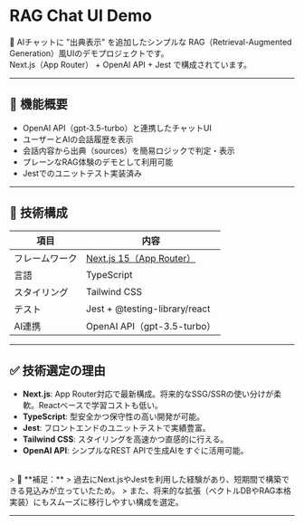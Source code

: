 # RAG Chat UI Demo

🧠 AIチャットに "出典表示" を追加したシンプルな RAG（Retrieval-Augmented Generation）風UIのデモプロジェクトです。  
Next.js（App Router） + OpenAI API + Jest で構成されています。

---

## 🚀 機能概要

- OpenAI API（gpt-3.5-turbo）と連携したチャットUI
- ユーザーとAIの会話履歴を表示
- 会話内容から出典（sources）を簡易ロジックで判定・表示
- プレーンなRAG体験のデモとして利用可能
- Jestでのユニットテスト実装済み

---

## 🔧 技術構成

| 項目 | 内容 |
|------|------|
| フレームワーク | [Next.js 15（App Router）](https://nextjs.org/docs/app) |
| 言語 | TypeScript |
| スタイリング | Tailwind CSS |
| テスト | Jest + @testing-library/react |
| AI連携 | OpenAI API（gpt-3.5-turbo） |

---

## ✅ 技術選定の理由

- **Next.js**: App Router対応で最新構成。将来的なSSG/SSRの使い分けが柔軟。Reactベースで学習コストも低い。
- **TypeScript**: 型安全かつ保守性の高い開発が可能。
- **Jest**: フロントエンドのユニットテストで実績豊富。
- **Tailwind CSS**: スタイリングを高速かつ直感的に行える。
- **OpenAI API**: シンプルなREST APIで生成AIをすぐに活用可能。


<br>
> 📘 **補足：**
> 過去にNext.jsやJestを利用した経験があり、短期間で構築できる見込みが立っていたため。
> また、将来的な拡張（ベクトルDBやRAG本格実装）にもスムーズに移行しやすい構成を選定。

---
